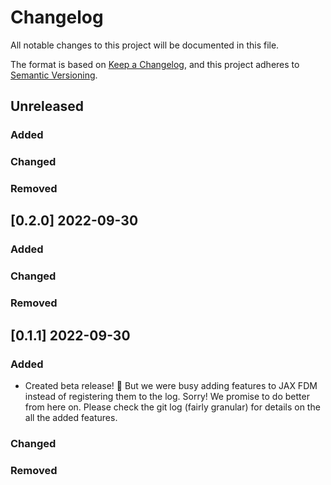 # Changelog

All notable changes to this project will be documented in this file.

The format is based on [Keep a Changelog](https://keepachangelog.com/en/1.0.0/),
and this project adheres to [Semantic Versioning](https://semver.org/spec/v2.0.0.html).

## Unreleased

### Added

### Changed

### Removed


## [0.2.0] 2022-09-30

### Added

### Changed

### Removed


## [0.1.1] 2022-09-30

### Added

- Created beta release! 🎉 But we were busy adding features to JAX FDM instead of registering them to the log. Sorry! We promise to do better from here on. Please check the git log (fairly granular) for details on the all the added features.

### Changed

### Removed

